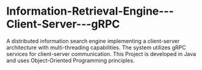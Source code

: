 # Information-Retrieval-Engine---Client-Server---gRPC
A distributed information search engine implementing a client-server architecture with multi-threading capabilities. The system utilizes gRPC services for client-server communication. This Project is developed in Java and uses Object-Oriented Programming principles.
